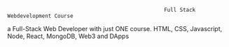                                                       Full Stack Webdevelopment Course
                                                        
                                                        
 a Full-Stack Web Developer with just ONE course. HTML, CSS, Javascript, Node, React, MongoDB, Web3 and DApps
